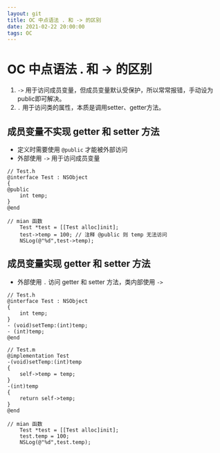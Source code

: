 ```yaml
---
layout: git
title: OC 中点语法 . 和 -> 的区别
date: 2021-02-22 20:00:00
tags: OC
---
```

# OC 中点语法 . 和 -> 的区别
1. `->` 用于访问成员变量，但成员变量默认受保护，所以常常报错，手动设为public即可解决。
2. `.` 用于访问类的属性，本质是调用setter、getter方法。

## 成员变量不实现 getter 和 setter 方法
* 定义时需要使用 `@public` 才能被外部访问
* 外部使用 `->` 用于访问成员变量

```
// Test.h
@interface Test : NSObject
{
@public
    int temp;
}
@end
```

```
// mian 函数
    Test *test = [[Test alloc]init];
    test->temp = 100; // 注释 @public 则 temp 无法访问
    NSLog(@"%d",test->temp);
```
## 成员变量实现 getter 和 setter 方法
* 外部使用 `.` 访问 getter 和 setter 方法，类内部使用 `->`

```
// Test.h
@interface Test : NSObject
{
    int temp;
}
- (void)setTemp:(int)temp;
- (int)temp;
@end
```

```
// Test.m
@implementation Test
-(void)setTemp:(int)temp
{
    self->temp = temp;
}
-(int)temp
{
    return self->temp;
}
@end
```

```
// mian 函数
    Test *test = [[Test alloc]init];
    test.temp = 100;
    NSLog(@"%d",test.temp);
```